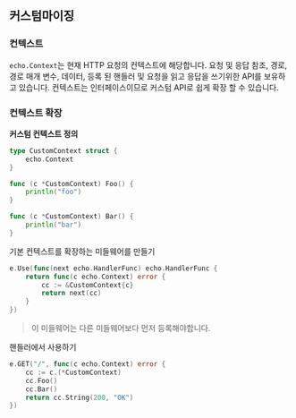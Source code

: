 ## 커스텀마이징

### 컨텍스트
`echo.Context`는 현재 HTTP 요청의 컨텍스트에 해당합니다.
요청 및 응답 참조, 경로, 경로 매개 변수, 데이터, 등록 된 핸들러 및 요청을 읽고 응답을 쓰기위한 API를 보유하고 있습니다.
컨텍스트는 인터페이스이므로 커스텀 API로 쉽게 확장 할 수 있습니다.

### 컨텍스트 확장

**커스텀 컨텍스트 정의**
```go
type CustomContext struct {
	echo.Context
}

func (c *CustomContext) Foo() {
	println("foo")
}

func (c *CustomContext) Bar() {
	println("bar")
}
```

기본 컨텍스트를 확장하는 미들웨어를 만들기
```go
e.Use(func(next echo.HandlerFunc) echo.HandlerFunc {
	return func(c echo.Context) error {
		cc := &CustomContext{c}
		return next(cc)
	}
})
```
> 이 미들웨어는 다른 미들웨어보다 먼저 등록해야합니다.

핸들러에서 사용하기
```go
e.GET("/", func(c echo.Context) error {
	cc := c.(*CustomContext)
	cc.Foo()
	cc.Bar()
	return cc.String(200, "OK")
})
```